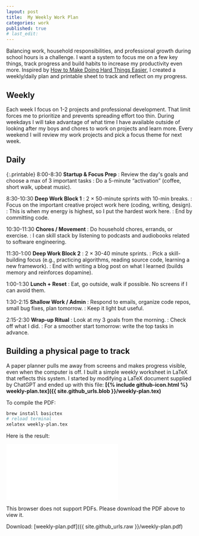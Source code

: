 ```yaml
---
layout: post
title:  My Weekly Work Plan
categories: work
published: true
# last_edit:
---
```


Balancing work, household responsibilities, and professional growth during school hours is a challenge.  I want a system to focus me on a few key things, track progress and build habits to increase my productivity even more.  Inspired by [How to Make Doing Hard Things Easier](https://www.youtube.com/watch?v=-2jZ-iOR8p4), I created a weekly/daily plan and printable sheet to track and reflect on my progress.

## Weekly
Each week I focus on 1-2 projects and professional development. That limit forces me to prioritize and prevents spreading effort too thin. During weekdays I will take advantage of what time I have available outside of looking after my boys and chores to work on projects and learn more. Every weekend I will review my work projects and pick a focus theme for next week.

## Daily

{:.printable}
8:00-8:30 **Startup & Focus Prep**
: Review the day's goals and choose a max of 3 important tasks
: Do a 5-minute “activation” (coffee, short walk, upbeat music).

8:30-10:30 **Deep Work Block 1**
: 2 × 50-minute sprints with 10-min breaks.
: Focus on the important creative project work here (coding, writing, design).
: This is when my energy is highest, so I put the hardest work here.
: End by committing code.

10:30-11:30 **Chores / Movement**
: Do household chores, errands, or exercise.
: I can skill stack by listening to podcasts and audiobooks related to software engineering.

11:30-1:00 **Deep Work Block 2**
: 2 × 30-40 minute sprints.
: Pick a skill-building focus (e.g., practicing algorithms, reading source code, learning a new framework).
: End with writing a blog post on what I learned (builds memory and reinforces dopamine).

1:00-1:30 **Lunch + Reset**
: Eat, go outside, walk if possible. No screens if I can avoid them.

1:30-2:15 **Shallow Work / Admin**
: Respond to emails, organize code repos, small bug fixes, plan tomorrow.
: Keep it light but useful.

2:15-2:30 **Wrap-up Ritual**
: Look at my 3 goals from the morning.
: Check off what I did.
: For a smoother start tomorrow: write the top tasks in advance.

##  Building a physical page to track

A paper planner pulls me away from screens and makes progress visible, even when the computer is off. 
I built a simple weekly worksheet in LaTeX that reflects this system.  I started by modifying a LaTeX document supplied by ChatGPT and ended up with this file: **[{% include github-icon.html %} weekly-plan.tex]({{ site.github_urls.blob }}/weekly-plan.tex)**

To compile the PDF:
```bash
brew install basictex
# reload terminal
xelatex weekly-plan.tex
```

Here is the result: 

<object data="../weekly-plan.pdf" type="application/pdf" width="900px" height="700px">
    <embed src="../weekly-plan.pdf">
        <p>This browser does not support PDFs. Please download the PDF above to view it.
    </embed>
</object>

Download: [weekly-plan.pdf]({{ site.github_urls.raw }}/weekly-plan.pdf)
